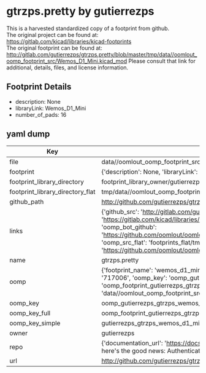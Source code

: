 # gtrzps.pretty by gutierrezps  
This is a harvested standardized copy of a footprint from github.  
The original project can be found at:  
https://gitlab.com/kicad/libraries/kicad-footprints  
The original footprint can be found at:
http://gitlab.com/gutierrezps/gtrzps.pretty/blob/master/tmp/data//oomlout_oomp_footprint_src/Wemos_D1_Mini.kicad_mod
Please consult that link for additional, details, files, and license information.  
## Footprint Details
* description: None  
* libraryLink: Wemos_D1_Mini  
* number_of_pads: 16  
## yaml dump  
| Key | Value |  
| --- | --- |  
| file | data//oomlout_oomp_footprint_src/gtrzps.pretty/Wemos_D1_Mini.kicad_mod |  
| footprint | {'description': None, 'libraryLink': 'Wemos_D1_Mini', 'number_of_pads': 16} |  
| footprint_library_directory | footprint_library_owner/gutierrezps_gtrzps.pretty |  
| footprint_library_directory_flat | tmp/data//oomlout_oomp_footprint_src/footprints_flat/gutierrezps_gtrzps_wemos_d1_mini/working |  
| github_path | http://github.com/gutierrezps/gtrzps.pretty/blob/master/tmp/data//oomlout_oomp_footprint_src/Wemos_D1_Mini.kicad_mod |  
| links | {'github_src': 'http://gitlab.com/gutierrezps/gtrzps.pretty/blob/master/tmp/data//oomlout_oomp_footprint_src/Wemos_D1_Mini.kicad_mod', 'github_src_repo': 'https://gitlab.com/kicad/libraries/kicad-footprints', 'oomp_bot': 'tmp/data//oomlout_oomp_footprint_src/footprints/gutierrezps_gtrzps_wemos_d1_mini/working', 'oomp_bot_github': 'https://github.com/oomlout/oomlout_oomp_footprint_bot/tree/main/tmp/data//oomlout_oomp_footprint_src/footprints/gutierrezps_gtrzps_wemos_d1_mini/working', 'oomp_src_flat': 'footprints_flat/tmp/data//oomlout_oomp_footprint_src/footprints_flat/gutierrezps_gtrzps_wemos_d1_mini/working', 'oomp_src_flat_github': 'https://github.com/oomlout/oomlout_oomp_footprint_src/tree/main/tmp/data//oomlout_oomp_footprint_src/footprints_flat/gutierrezps_gtrzps_wemos_d1_mini/working'} |  
| name | gtrzps.pretty |  
| oomp | {'footprint_name': 'wemos_d1_mini', 'library_name': 'gtrzps', 'md5': '71700641705f4f3f44bd387ed11ef83f', 'md5_10': '7170064170', 'md5_5': '71700', 'md5_6': '717006', 'oomp_key': 'oomp_gutierrezps_gtrzps_wemos_d1_mini', 'oomp_key_extra': 'oomp_footprint_gutierrezps_gtrzps_wemos_d1_mini', 'oomp_key_full': 'oomp_footprint_gutierrezps_gtrzps_wemos_d1_mini_717006', 'oomp_key_simple': 'gutierrezps_gtrzps_wemos_d1_mini', 'original_filename': 'data//oomlout_oomp_footprint_src/gtrzps.pretty/Wemos_D1_Mini.kicad_mod', 'owner_name': 'gutierrezps'} |  
| oomp_key | oomp_gutierrezps_gtrzps_wemos_d1_mini |  
| oomp_key_full | oomp_footprint_gutierrezps_gtrzps_wemos_d1_mini |  
| oomp_key_simple | gutierrezps_gtrzps_wemos_d1_mini |  
| owner | gutierrezps |  
| repo | {'documentation_url': 'https://docs.github.com/rest/overview/resources-in-the-rest-api#rate-limiting', 'message': "API rate limit exceeded for 84.66.142.224. (But here's the good news: Authenticated requests get a higher rate limit. Check out the documentation for more details.)"} |  
| url | http://github.com/gutierrezps/gtrzps.pretty |  


